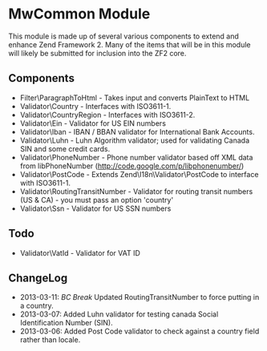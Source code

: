 MwCommon Module
===============

This module is made up of several various components to extend and enhance
Zend Framework 2.  Many of the items that will be in this module will likely
be submitted for inclusion into the ZF2 core.

Components
----------

* Filter\ParagraphToHtml - Takes input and converts PlainText to HTML
* Validator\Country - Interfaces with ISO3611-1.
* Validator\CountryRegion - Interfaces with ISO3611-2.
* Validator\Ein - Validator for US EIN numbers
* Validator\Iban - IBAN / BBAN validator for International Bank Accounts.
* Validator\Luhn - Luhn Algorithm validator; used for validating Canada SIN and some credit cards.
* Validator\PhoneNumber - Phone number validator based off XML data from libPhoneNumber (http://code.google.com/p/libphonenumber/)
* Validator\PostCode - Extends Zend\I18n\Validator\PostCode to interface with ISO3611-1.
* Validator\RoutingTransitNumber - Validator for routing transit numbers (US & CA) - you must pass an option 'country'
* Validator\Ssn - Validator for US SSN numbers

Todo
----

* Validator\VatId - Validator for VAT ID

ChangeLog
---------

* 2013-03-11: *BC Break* Updated RoutingTransitNumber to force putting in a country.
* 2013-03-07: Added Luhn validator for testing canada Social Identification Number (SIN).
* 2013-03-06: Added Post Code validator to check against a country field rather than locale.
